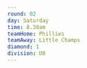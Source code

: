 ```yaml
---
round: 02
day: Saturday
time: 8.30am
teamHome: Phillies
teamAway: Little Champs
diamond: 1
division: U8
---
```

